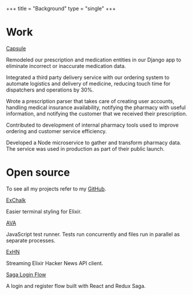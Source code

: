 +++
title = "Background"
type = "single"
+++

# Work

<p class="title">
  <a href="https://capsulecares.com">Capsule</a>
</p>

Remodeled our prescription and medication entities in our Django app to eliminate incorrect or inaccurate medication data.

Integrated a third party delivery service with our ordering system to automate logistics and delivery of medicine, reducing touch time for dispatchers and operations by 30%.

Wrote a prescription parser that takes care of creating user accounts, handling medical insurance availability, notifying the pharmacy with useful information, and notifying the customer that we received their prescription.

Contributed to development of internal pharmacy tools used to improve ordering and customer service efficiency.

Developed a Node microservice to gather and transform pharmacy data. The service was used in production as part of their public launch.

# Open source

To see all my projects refer to my [GitHub](https://github.com/sotojuan).

<p class="title">
  <a href="https://github.com/sotojuan/exchalk">ExChalk</a>
</p>

Easier terminal styling for Elixir.

<p class="title">
  <a href="https://github.com/avajs/ava">AVA</a>
</p>

JavaScript test runner. Tests run concurrently and files run in parallel as separate processes.

<p class="title">
  <a href="https://github.com/sotojuan/exhn">ExHN</a>
</p>

Streaming Elixir Hacker News API client.

<p class="title">
  <a href="https://github.com/sotojuan/saga-login-flow">Saga Login Flow</a>
</p>

A login and register flow built with React and Redux Saga.
